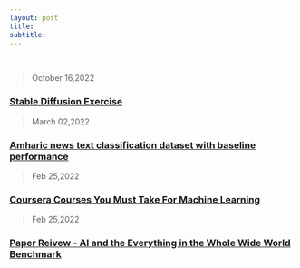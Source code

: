 ```yaml
---
layout: post
title: 
subtitle: 
---
```


<br>

> October 16,2022
### [Stable Diffusion Exercise ]({{site.baseurl}}/pages/blogs/2022-10-16-stable-diffusion)


> March 02,2022
### [Amharic news text classification dataset with baseline performance]({{site.baseurl}}/pages/blogs/2022-03-02-amharic-news-text-classification-baseline)

> Feb 25,2022
###  [Coursera Courses You Must Take For Machine Learning]({{site.baseurl}}/pages/blogs/2022-02-25-must-take-courses)

> Feb 25,2022
### [Paper Reivew - AI and the Everything in the Whole Wide World Benchmark]({{site.baseurl}}/pages/blogs/2022-02-25-paper-review-1)








